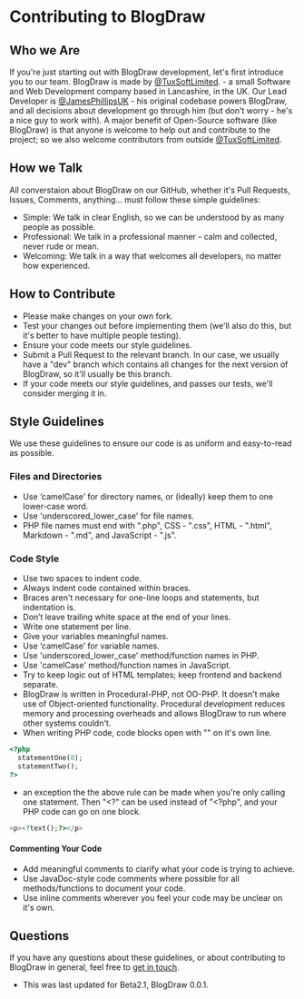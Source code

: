 # Contributing to BlogDraw

## Who we Are

If you're just starting out with BlogDraw development, let's first introduce you to our team.  BlogDraw is made by [@TuxSoftLimited](https://github.com/TuxSoftLimited "TuxSoft Limited"). - a small Software and Web Development company based in Lancashire, in the UK.  Our Lead Developer is [@JamesPhillipsUK](https://github.com/JamesPhillipsUK "James Phillips") - his original codebase powers BlogDraw, and all decisions about development go through him (but don't worry - he's a nice guy to work with).  A major benefit of Open-Source software (like BlogDraw) is that anyone is welcome to help out and contribute to the project; so we also welcome contributors from outside [@TuxSoftLimited](https://github.com/TuxSoftLimited "TuxSoft Limited").

## How we Talk

All converstaion about BlogDraw on our GitHub, whether it's Pull Requests, Issues, Comments, anything... must follow these simple guidelines:

- Simple: We talk in clear English, so we can be understood by as many people as possible.
- Professional: We talk in a professional manner - calm and collected, never rude or mean.
- Welcoming: We talk in a way that welcomes all developers, no matter how experienced.

## How to Contribute

- Please make changes on your own fork.
- Test your changes out before implementing them (we'll also do this, but it's better to have multiple people testing).
- Ensure your code meets our style guidelines.
- Submit a Pull Request to the relevant branch.  In our case, we usually have a "dev" branch which contains all changes for the next version of BlogDraw, so it'll usually be this branch.
- If your code meets our style guidelines, and passes our tests, we'll consider merging it in.

## Style Guidelines

We use these guidelines to ensure our code is as uniform and easy-to-read as possible.

### Files and Directories

- Use ‘camelCase’ for directory names, or (ideally) keep them to one lower-case word.
- Use 'underscored_lower_case' for file names.
- PHP file names must end with ".php", CSS - ".css", HTML - ".html", Markdown - ".md", and JavaScript - ".js".

### Code Style

- Use two spaces to indent code.
- Always indent code contained within braces.
- Braces aren't necessary for one-line loops and statements, but indentation is.
- Don’t leave trailing white space at the end of your lines.
- Write one statement per line.
- Give your variables meaningful names.
- Use ‘camelCase’ for variable names.
- Use 'underscored_lower_case' method/function names in PHP.
- Use 'camelCase' method/function names in JavaScript.
- Try to keep logic out of HTML templates; keep frontend and backend separate.
- BlogDraw is written in Procedural-PHP, not OO-PHP.  It doesn't make use of Object-oriented functionality.  Procedural development reduces memory and processing overheads and allows BlogDraw to run where other systems couldn't.
- When writing PHP code, code blocks open with "<?php" on it's own line, and close with "?>" on it's own line.

```php
<?php
  statementOne(0);
  statementTwo();
?>
```

- an exception the the above rule can be made when you're only calling one statement.  Then "<?" can be used instead of "<?php", and your PHP code can go on one block.

```php
<p><?text();?></p>
```

#### Commenting Your Code

- Add meaningful comments to clarify what your code is trying to achieve.
- Use JavaDoc-style code comments where possible for all methods/functions to document your code.
- Use inline comments wherever you feel your code may be unclear on it's own.

## Questions

If you have any questions about these guidelines, or about contributing to BlogDraw in general, feel free to [get in touch](https://tuxsoft.uk/Contact/ "Get in touch with us.").

- This was last updated for Beta2.1, BlogDraw 0.0.1.

